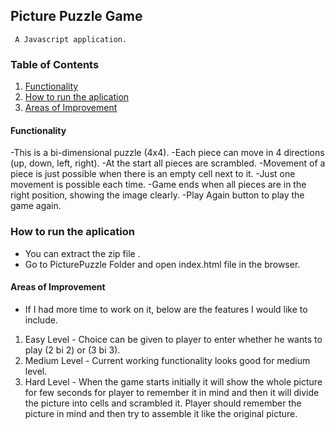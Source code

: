 ## Picture Puzzle Game
     A Javascript application.
     
### Table of Contents
1. [Functionality](#Functionality)
2. [How to run the aplication](#run)
3. [Areas of Improvement](#Improvement)

<a name="functionality"></a>
#### Functionality

-This is a bi-dimensional puzzle (4x4).
-Each piece can move in 4 directions (up, down, left, right).
-At the start all pieces are scrambled.
-Movement of a piece is just possible when there is an empty cell next to it.
-Just one movement is possible each time.
-Game ends when all pieces are in the right position, showing the image clearly.
-Play Again button to play the game again.
 
<a name="run"></a>
### How to run the aplication
- You can extract the zip file .
- Go to PicturePuzzle Folder and open index.html file in the browser.

<a name="Improvement"></a>
#### Areas of Improvement
- If I had more time to work on it, below are the features I would like to include.

1. Easy Level - Choice can be given to player to enter whether he wants to play (2 bi 2) or (3 bi 3).
2. Medium Level - Current working functionality looks good for medium level.
3. Hard Level - When the game starts initially it will show the whole picture for few seconds for player to remember it in mind and then it will divide the picture into cells and scrambled it. Player should remember the picture in mind and then try to assemble it like the original picture.
